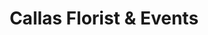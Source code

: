 ---
title: "Callas Florist & Events"
url: /murrells-inlet/callas-florist-und-events/
shop: Blumen
---